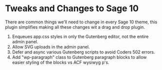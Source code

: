 # Tweaks and Changes to Sage 10

There are common things we'll need to change in every Sage 10 theme, this plugin simplifies making all these changes wit
a drag and drop plugin.


1. Enqueues app.css styles in only the Gutenberg editor, not the entire admin panel.
2. Allow SVG uploads in the admin panel.
3. Defer and async various Gutenberg scripts to avoid Coders 502 errors.
4. Add "wp-paragraph" class to Gutenberg paragraph blocks to allow easier styling of the blocks vs ACF wysiwyg p's.